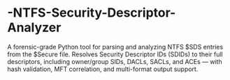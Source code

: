 # -NTFS-Security-Descriptor-Analyzer
A forensic-grade Python tool for parsing and analyzing NTFS $SDS entries from the $Secure file. Resolves Security Descriptor IDs (SDIDs) to their full descriptors, including owner/group SIDs, DACLs, SACLs, and ACEs — with hash validation, MFT correlation, and multi-format output support.
